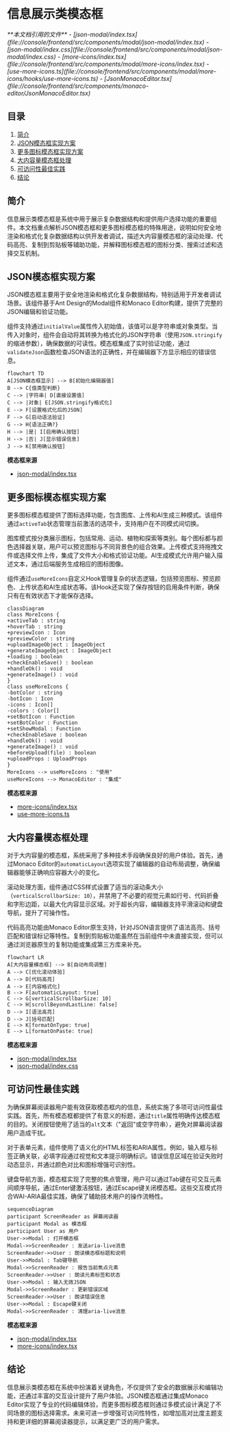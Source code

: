 # 信息展示类模态框

<cite>
**本文档引用的文件**  
- [json-modal/index.tsx](file://console/frontend/src/components/modal/json-modal/index.tsx)
- [json-modal/index.css](file://console/frontend/src/components/modal/json-modal/index.css)
- [more-icons/index.tsx](file://console/frontend/src/components/modal/more-icons/index.tsx)
- [use-more-icons.ts](file://console/frontend/src/components/modal/more-icons/hooks/use-more-icons.ts)
- [JsonMonacoEditor.tsx](file://console/frontend/src/components/monaco-editor/JsonMonacoEditor.tsx)
</cite>

## 目录
1. [简介](#简介)
2. [JSON模态框实现方案](#json模态框实现方案)
3. [更多图标模态框实现方案](#更多图标模态框实现方案)
4. [大内容量模态框处理](#大内容量模态框处理)
5. [可访问性最佳实践](#可访问性最佳实践)
6. [结论](#结论)

## 简介
信息展示类模态框是系统中用于展示复杂数据结构和提供用户选择功能的重要组件。本文档重点解析JSON模态框和更多图标模态框的特殊用途，说明如何安全地渲染和格式化复杂数据结构以供开发者调试，描述大内容量模态框的滚动处理、代码高亮、复制到剪贴板等辅助功能，并解释图标模态框的图标分类、搜索过滤和选择交互机制。

## JSON模态框实现方案

JSON模态框主要用于安全地渲染和格式化复杂数据结构，特别适用于开发者调试场景。该组件基于Ant Design的Modal组件和Monaco Editor构建，提供了完整的JSON编辑和验证功能。

组件支持通过`initialValue`属性传入初始值，该值可以是字符串或对象类型。当传入对象时，组件会自动将其转换为格式化的JSON字符串（使用`JSON.stringify`的缩进参数），确保数据的可读性。模态框集成了实时验证功能，通过`validateJson`函数检查JSON语法的正确性，并在编辑器下方显示相应的错误信息。

```mermaid
flowchart TD
A[JSON模态框显示] --> B[初始化编辑器值]
B --> C{值类型判断}
C --> |字符串| D[直接设置值]
C --> |对象| E[JSON.stringify格式化]
E --> F[设置格式化后的JSON]
F --> G[启动语法验证]
G --> H{语法正确?}
H --> |是| I[启用确认按钮]
H --> |否| J[显示错误信息]
J --> K[禁用确认按钮]
```

**模态框来源**
- [json-modal/index.tsx](file://console/frontend/src/components/modal/json-modal/index.tsx#L0-L178)

## 更多图标模态框实现方案

更多图标模态框提供了图标选择功能，包含图库、上传和AI生成三种模式。该组件通过`activeTab`状态管理当前激活的选项卡，支持用户在不同模式间切换。

图库模式按分类展示图标，包括常用、运动、植物和探索等类别。每个图标都与颜色选择器关联，用户可以预览图标与不同背景色的组合效果。上传模式支持拖拽文件或选择文件上传，集成了文件大小和格式验证功能。AI生成模式允许用户输入描述文本，通过后端服务生成相应的图标图像。

组件通过`useMoreIcons`自定义Hook管理复杂的状态逻辑，包括预览图标、预览颜色、上传状态和AI生成状态等。该Hook还实现了保存按钮的启用条件判断，确保只有在有效状态下才能保存选择。

```mermaid
classDiagram
class MoreIcons {
+activeTab : string
+hoverTab : string
+previewIcon : Icon
+previewColor : string
+uploadImageObject : ImageObject
+generateImageObject : ImageObject
+loading : boolean
+checkEnableSave() : boolean
+handleOk() : void
+generateImage() : void
}
class useMoreIcons {
-botColor : string
-botIcon : Icon
-icons : Icon[]
-colors : Color[]
+setBotIcon : Function
+setBotColor : Function
+setShowModal : Function
+checkEnableSave : boolean
+handleOk() : void
+generateImage() : void
+beforeUpload(file) : boolean
+uploadProps : UploadProps
}
MoreIcons --> useMoreIcons : "使用"
useMoreIcons --> MonacoEditor : "集成"
```

**模态框来源**
- [more-icons/index.tsx](file://console/frontend/src/components/modal/more-icons/index.tsx#L0-L455)
- [use-more-icons.ts](file://console/frontend/src/components/modal/more-icons/hooks/use-more-icons.ts#L0-L209)

## 大内容量模态框处理

对于大内容量的模态框，系统采用了多种技术手段确保良好的用户体验。首先，通过Monaco Editor的`automaticLayout`选项实现了编辑器的自动布局调整，确保编辑器能够正确响应容器大小的变化。

滚动处理方面，组件通过CSS样式设置了适当的滚动条大小（`verticalScrollbarSize: 10`），并禁用了不必要的视觉元素如行号、代码折叠和字形边距，以最大化内容显示区域。对于超长内容，编辑器支持平滑滚动和键盘导航，提升了可操作性。

代码高亮功能由Monaco Editor原生支持，针对JSON语言提供了语法高亮、括号匹配和错误标记等特性。复制到剪贴板功能虽然在当前组件中未直接实现，但可以通过浏览器原生的复制功能或集成第三方库来补充。

```mermaid
flowchart LR
A[大内容量模态框] --> B[自动布局调整]
A --> C[优化滚动体验]
A --> D[代码高亮]
A --> E[内容格式化]
B --> F[automaticLayout: true]
C --> G[verticalScrollbarSize: 10]
C --> H[scrollBeyondLastLine: false]
D --> I[语法高亮]
D --> J[括号匹配]
E --> K[formatOnType: true]
E --> L[formatOnPaste: true]
```

**模态框来源**
- [json-modal/index.tsx](file://console/frontend/src/components/modal/json-modal/index.tsx#L149-L177)
- [json-modal/index.css](file://console/frontend/src/components/modal/json-modal/index.css#L0-L25)

## 可访问性最佳实践

为确保屏幕阅读器用户能有效获取模态框内的信息，系统实施了多项可访问性最佳实践。首先，所有模态框都提供了有意义的标题，通过`title`属性明确传达模态框的目的。关闭按钮使用了适当的`alt`文本（"返回"或空字符串），避免对屏幕阅读器用户造成干扰。

对于表单元素，组件使用了语义化的HTML标签和ARIA属性。例如，输入框与标签正确关联，必填字段通过视觉和文本提示明确标识。错误信息区域在验证失败时动态显示，并通过颜色对比和图标增强可识别性。

键盘导航方面，模态框实现了完整的焦点管理，用户可以通过Tab键在可交互元素间顺序导航，通过Enter键激活按钮，通过Escape键关闭模态框。这些交互模式符合WAI-ARIA最佳实践，确保了辅助技术用户的操作流畅性。

```mermaid
sequenceDiagram
participant ScreenReader as 屏幕阅读器
participant Modal as 模态框
participant User as 用户
User->>Modal : 打开模态框
Modal->>ScreenReader : 发送aria-live消息
ScreenReader->>User : 朗读模态框标题和说明
User->>Modal : Tab键导航
Modal->>ScreenReader : 报告当前焦点元素
ScreenReader->>User : 朗读元素标签和状态
User->>Modal : 输入无效JSON
Modal->>ScreenReader : 更新错误区域
ScreenReader->>User : 朗读错误信息
User->>Modal : Escape键关闭
Modal->>ScreenReader : 清理aria-live消息
```

**模态框来源**
- [json-modal/index.tsx](file://console/frontend/src/components/modal/json-modal/index.tsx#L108-L151)
- [more-icons/index.tsx](file://console/frontend/src/components/modal/more-icons/index.tsx#L85-L454)

## 结论
信息展示类模态框在系统中扮演着关键角色，不仅提供了安全的数据展示和编辑功能，还通过丰富的交互设计提升了用户体验。JSON模态框通过集成Monaco Editor实现了专业的代码编辑体验，而更多图标模态框则通过多模式设计满足了不同场景的图标选择需求。未来可进一步增强可访问性特性，如增加高对比度主题支持和更详细的屏幕阅读器提示，以满足更广泛的用户需求。